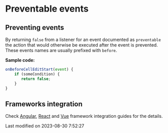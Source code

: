 # Preventable events

## Preventing events

By returning `false` from a listener for an event documented as `preventable` the action that would otherwise be
executed after the event is prevented. These events names are usually prefixed with `before`.

**Sample code:**

```javascript
onBeforeCellEditStart(event) {
    if (someCondition) {
       return false;
    } 
}
```

## Frameworks integration

Check
[Angular](#Grid/guides/integration/angular/events.md#preventable-events),
[React](#Grid/guides/integration/react/events.md#preventable-events) and 
[Vue](#Grid/guides/integration/vue/events.md#preventable-events) framework integration guides for the details.


<p class="last-modified">Last modified on 2023-08-30 7:52:27</p>